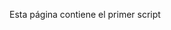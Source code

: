 <!DOCTYPE html PUBLIC "-//W3C//DTD XHTML 1.0 Transitional//EN" "http://www.w3.org/TR/xhtml1/DTD/xhtml1-transitional.dtd">
<html xmlns="http://www.w3.org/1999/xhtml">
<head>
<meta http-equiv="Content-Type" content="text/html; charset=iso-8859-1" />
<title>El primer script</title>
 
<script type="text/javascript">
  console.log("Hola Mundo!");
</script>
</head>
 
<body>
<p>Esta página contiene el primer script</p>
</body>
</html>
